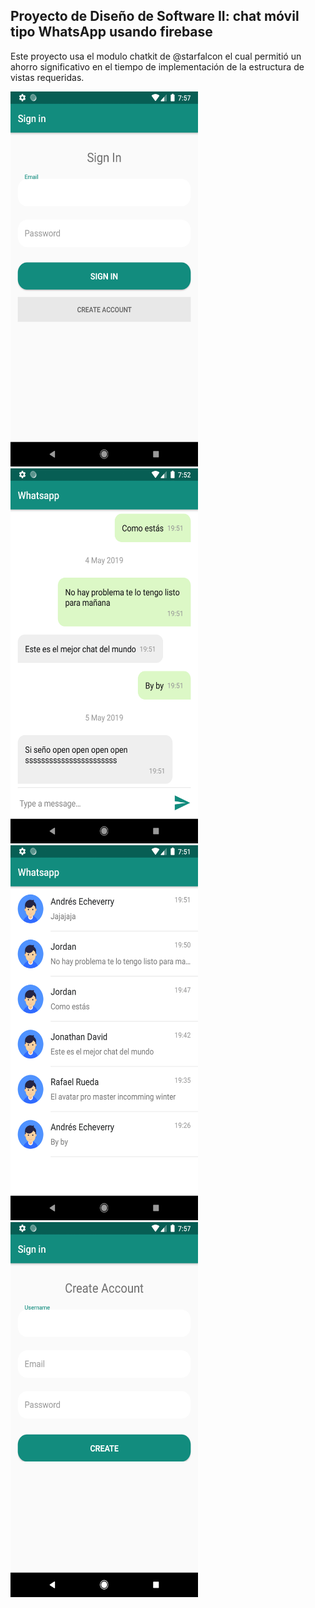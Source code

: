 ## Proyecto de Diseño de Software II: chat móvil tipo WhatsApp usando firebase
Este proyecto usa el modulo chatkit de @starfalcon el cual permitió un ahorro significativo en el tiempo de implementación de la estructura de vistas requeridas.
<div>
  <img src="https://github.com/aeecheverry/Whatsappb/blob/master/images/Screenshot_1557086237.png" height="600" width="300" stryles="float: left;"/>
  <img src="https://github.com/aeecheverry/Whatsappb/blob/master/images/Screenshot_1557085977.png" height="600" width="300" stryles="float: left;"/>
  <img src="https://github.com/aeecheverry/Whatsappb/blob/master/images/Screenshot_1557085912.png" height="600" width="300" stryles="float: left;"/>
  <img src="https://github.com/aeecheverry/Whatsappb/blob/master/images/Screenshot_1557086225.png" height="600" width="300" stryles="float: left;"/>
<div>
